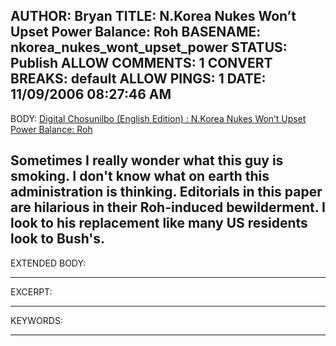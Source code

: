 AUTHOR: Bryan
TITLE: N.Korea Nukes Won’t Upset Power Balance: Roh
BASENAME: nkorea_nukes_wont_upset_power
STATUS: Publish
ALLOW COMMENTS: 1
CONVERT BREAKS: __default__
ALLOW PINGS: 1
DATE: 11/09/2006 08:27:46 AM
-----
BODY:
<a title="Digital Chosunilbo (English Edition) : Daily News in English About Korea" href="http://english.chosun.com/w21data/html/news/200611/200611030006.html">Digital Chosunilbo (English Edition) : N.Korea Nukes Won’t Upset Power Balance: Roh </a>

Sometimes I really wonder what this guy is smoking. I don't know what on earth this administration is thinking. Editorials in this paper are hilarious in their Roh-induced bewilderment. I look to his replacement like many US residents look to Bush's.
-----
EXTENDED BODY:

-----
EXCERPT:

-----
KEYWORDS:

-----


